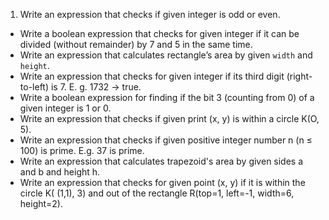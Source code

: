 1. Write an expression that checks if given integer is odd or even.
* Write a boolean expression that checks for given integer if it can be divided (without remainder) by 7 and 5 in the same time.
* Write an expression that calculates rectangle’s area by given `width` and `height`.
* Write an expression that checks for given integer if its third digit (right-to-left) is 7. E. g. 1732 -> true.
* Write a boolean expression for finding if the bit 3 (counting from 0) of a given integer is 1 or 0.
* Write an expression that checks if given print (x,  y) is within a circle K(O, 5).
* Write an expression that checks if given positive integer number n (n ≤ 100) is prime. E.g. 37 is prime.
* Write an expression that calculates trapezoid's area by given sides a and b and height h.
* Write an expression that checks for given point (x, y) if it is within the circle K( (1,1), 3) and out of the rectangle R(top=1, left=-1, width=6, height=2).

